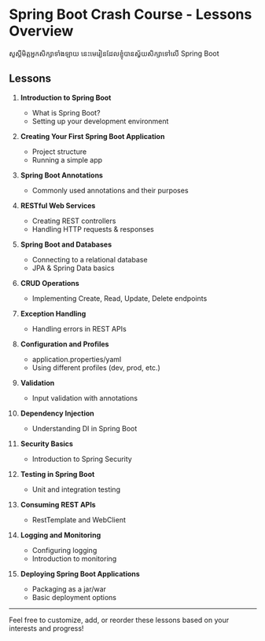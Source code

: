 # Spring Boot Crash Course - Lessons Overview

សួស្តីមិត្តអ្នកសិក្សាទាំងឡាយ នេះមេរៀនដែលខ្ញុំបានស្វ័យសិក្សាទៅលើ Spring Boot

## Lessons

1. **Introduction to Spring Boot**
   - What is Spring Boot?
   - Setting up your development environment

2. **Creating Your First Spring Boot Application**
   - Project structure
   - Running a simple app

3. **Spring Boot Annotations**
   - Commonly used annotations and their purposes

4. **RESTful Web Services**
   - Creating REST controllers
   - Handling HTTP requests & responses

5. **Spring Boot and Databases**
   - Connecting to a relational database
   - JPA & Spring Data basics

6. **CRUD Operations**
   - Implementing Create, Read, Update, Delete endpoints

7. **Exception Handling**
   - Handling errors in REST APIs

8. **Configuration and Profiles**
   - application.properties/yaml
   - Using different profiles (dev, prod, etc.)

9. **Validation**
   - Input validation with annotations

10. **Dependency Injection**
    - Understanding DI in Spring Boot

11. **Security Basics**
    - Introduction to Spring Security

12. **Testing in Spring Boot**
    - Unit and integration testing

13. **Consuming REST APIs**
    - RestTemplate and WebClient

14. **Logging and Monitoring**
    - Configuring logging
    - Introduction to monitoring

15. **Deploying Spring Boot Applications**
    - Packaging as a jar/war
    - Basic deployment options

---

Feel free to customize, add, or reorder these lessons based on your interests and progress!
